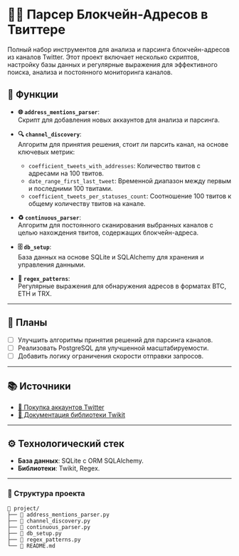 # 🕵️‍♂️ Парсер Блокчейн-Адресов в Твиттере

Полный набор инструментов для анализа и парсинга блокчейн-адресов из каналов Twitter. Этот проект включает несколько скриптов, настройку базы данных и регулярные выражения для эффективного поиска, анализа и постоянного мониторинга каналов.

## 🚀 Функции

- **🌐 `address_mentions_parser`**:  
  Скрипт для добавления новых аккаунтов для анализа и парсинга.

- **🔍 `channel_discovery`**:  
  Алгоритм для принятия решения, стоит ли парсить канал, на основе ключевых метрик:  
  - `coefficient_tweets_with_addresses`: Количество твитов с адресами на 100 твитов.  
  - `date_range_first_last_tweet`: Временной диапазон между первым и последними 100 твитами.  
  - `coefficient_tweets_per_statuses_count`: Соотношение 100 твитов к общему количеству твитов на канале.

- **♻️ `continuous_parser`**:  
  Алгоритм для постоянного сканирования выбранных каналов с целью нахождения твитов, содержащих блокчейн-адреса.

- **🗄️ `db_setup`**:  
  База данных на основе SQLite и SQLAlchemy для хранения и управления данными.

- **📜 `regex_patterns`**:  
  Регулярные выражения для обнаружения адресов в форматах BTC, ETH и TRX.

---

## 🎯 Планы

- [ ] Улучшить алгоритмы принятия решений для парсинга каналов.  
- [ ] Реализовать PostgreSQL для улучшенной масштабируемости.  
- [ ] Добавить логику ограничения скорости отправки запросов.  

---

## 📚 Источники

- [💼 Покупка аккаунтов Twitter](https://funpay.com/lots/1259/)  
- [📖 Документация библиотеки Twikit](https://twikit.readthedocs.io/en/latest/twikit.html)  

---

## ⚙️ Технологический стек

- **База данных**: SQLite с ORM SQLAlchemy.  
- **Библиотеки**: Twikit, Regex.  

---

### 📁 Структура проекта

```plaintext
📂 project/
├── 📜 address_mentions_parser.py
├── 📜 channel_discovery.py
├── 📜 continuous_parser.py
├── 📜 db_setup.py
├── 📜 regex_patterns.py
└── 📜 README.md
